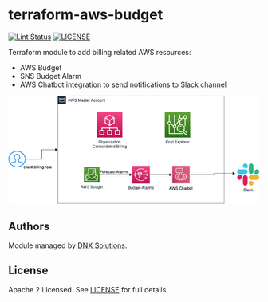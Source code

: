 # terraform-aws-budget

[![Lint Status](https://github.com/DNXLabs/terraform-aws-budget/workflows/Lint/badge.svg)](https://github.com/DNXLabs/terraform-aws-budget/actions)
[![LICENSE](https://img.shields.io/github/license/DNXLabs/terraform-aws-budget)](https://github.com/DNXLabs/terraform-aws-budget/blob/master/LICENSE)

Terraform module to add billing related AWS resources:

- AWS Budget
- SNS Budget Alarm
- AWS Chatbot integration to send notifications to Slack channel

![AWS Billing HLD](images/hld_billing.png)

<!--- BEGIN_TF_DOCS --->

<!--- END_TF_DOCS --->

## Authors

Module managed by [DNX Solutions](https://github.com/DNXLabs).

## License

Apache 2 Licensed. See [LICENSE](https://github.com/DNXLabs/terraform-aws-budget/blob/master/LICENSE) for full details.
